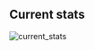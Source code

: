 ## Current stats
![current_stats](https://github-readme-stats.vercel.app/api?username=Gizmo-Verindipencil&theme=graywhite&count_private=true&hide_title=true)